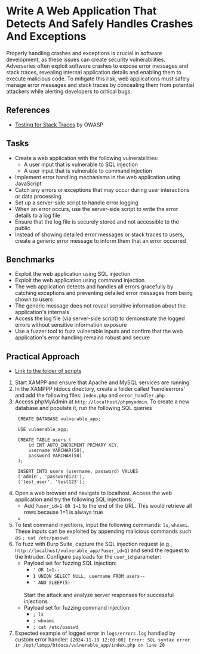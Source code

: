 # Write A Web Application That Detects And Safely Handles Crashes And Exceptions
Properly handling crashes and exceptions is crucial in software development, as these issues can create security vulnerabilities. Adversaries often exploit software crashes to expose error messages and stack traces, revealing internal application details and enabling them to execute malicious code. To mitigate this risk, web applications must safely manage error messages and stack traces by concealing them from potential attackers while alerting developers to critical bugs.

## References
- [Testing for Stack Traces](https://www.owasp.org/index.php/Testing_for_Stack_Traces_(OTG-ERR-002)) by OWASP


## Tasks
- Create a web application with the following vulnerabilities:
  - A user input that is vulnerable to SQL injection
  - A user input that is vulnerable to command injection
- Implement error handling mechanisms in the web application using JavaScript
- Catch any errors or exceptions that may occur during user interactions or data processing
- Set up a server-side script to handle error logging
- When an error occurs, use the server-side script to write the error details to a log file
- Ensure that the log file is securely stored and not accessible to the public
- Instead of showing detailed error messages or stack traces to users, create a generic error message to inform them that an error occurred

## Benchmarks
- Exploit the web application using SQL injection
- Exploit the web application using command injection
- The web application detects and handles all errors gracefully by catching exceptions and preventing detailed error messages from being shown to users
- The generic message does not reveal sensitive information about the application's internals
- Access the log file (via server-side script) to demonstrate the logged errors without sensitive information exposure
- Use a fuzzer tool to fuzz vulnerable inputs and confirm that the web application's error handling remains robust and secure


## Practical Approach

- [Link to the folder of scripts](https://github.com/aaronamran/MCSI-Remote-Cybersecurity-Internship/tree/main/Secure%20Software%20Development/scripts/handle-crashes-exception)

1. Start XAMPP and ensure that Apache and MySQL services are running
2. In the XAMPPP htdocs directory, create a folder called 'handleerrors' and add the following files: `index.php` and `error_handler.php`
3. Access phpMyAdmin at `http://localhost/phpmyadmin`. To create a new database and populate it, run the following SQL queries
   ```
    CREATE DATABASE vulnerable_app;

    USE vulnerable_app;
    
    CREATE TABLE users (
        id INT AUTO_INCREMENT PRIMARY KEY,
        username VARCHAR(50),
        password VARCHAR(50)
    );
    
    INSERT INTO users (username, password) VALUES
    ('admin', 'password123'),
    ('test_user', 'test123');
   ```
4. Open a web browser and navigate to localhost. Access the web application and try the following SQL injections:
   - Add `?user_id=1 OR 1=1` to the end of the URL. This would retrieve all rows because 1=1 is always true
   - 
5. To test command injections, input the following commands: `ls`, `whoami`. These inputs can be exploited by appending malicious commands such as `; cat /etc/passwd`
6. To fuzz with Burp Suite, capture the SQL injection request (e.g., `http://localhost/vulnerable_app/?user_id=1`) and send the request to the Intruder. Configure payloads for the `user_id` parameter: 
   - Payload set for fuzzing SQL injection:
     - `' OR 1=1--`
     - `1 UNION SELECT NULL, username FROM users--`
     - `' AND SLEEP(5)--`
     <br/>
     Start the attack and analyze server responses for successful injections
   - Payload set for fuzzing command injection:
     - `; ls`
     - `; whoami`
     - `; cat /etc/passwd`
7. Expected example of logged error in `logs/errors.log` handled by custom error handler:
   `[2024-11-19 12:00:00] Error: SQL syntax error in /opt/lampp/htdocs/vulnerable_app/index.php on line 20`



